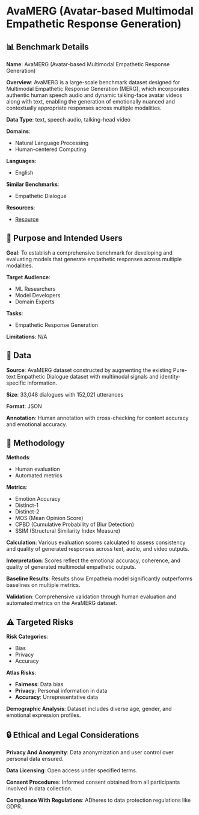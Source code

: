 # AvaMERG (Avatar-based Multimodal Empathetic Response Generation)

## 📊 Benchmark Details

**Name**: AvaMERG (Avatar-based Multimodal Empathetic Response Generation)

**Overview**: AvaMERG is a large-scale benchmark dataset designed for Multimodal Empathetic Response Generation (MERG), which incorporates authentic human speech audio and dynamic talking-face avatar videos along with text, enabling the generation of emotionally nuanced and contextually appropriate responses across multiple modalities.

**Data Type**: text, speech audio, talking-head video

**Domains**:
- Natural Language Processing
- Human-centered Computing

**Languages**:
- English

**Similar Benchmarks**:
- Empathetic Dialogue

**Resources**:
- [Resource](https://AvaMERG.github.io/)

## 🎯 Purpose and Intended Users

**Goal**: To establish a comprehensive benchmark for developing and evaluating models that generate empathetic responses across multiple modalities.

**Target Audience**:
- ML Researchers
- Model Developers
- Domain Experts

**Tasks**:
- Empathetic Response Generation

**Limitations**: N/A

## 💾 Data

**Source**: AvaMERG dataset constructed by augmenting the existing Pure-text Empathetic Dialogue dataset with multimodal signals and identity-specific information.

**Size**: 33,048 dialogues with 152,021 utterances

**Format**: JSON

**Annotation**: Human annotation with cross-checking for content accuracy and emotional accuracy.

## 🔬 Methodology

**Methods**:
- Human evaluation
- Automated metrics

**Metrics**:
- Emotion Accuracy
- Distinct-1
- Distinct-2
- MOS (Mean Opinion Score)
- CPBD (Cumulative Probability of Blur Detection)
- SSIM (Structural Similarity Index Measure)

**Calculation**: Various evaluation scores calculated to assess consistency and quality of generated responses across text, audio, and video outputs.

**Interpretation**: Scores reflect the emotional accuracy, coherence, and quality of generated multimodal empathetic outputs.

**Baseline Results**: Results show Empatheia model significantly outperforms baselines on multiple metrics.

**Validation**: Comprehensive validation through human evaluation and automated metrics on the AvaMERG dataset.

## ⚠️ Targeted Risks

**Risk Categories**:
- Bias
- Privacy
- Accuracy

**Atlas Risks**:
- **Fairness**: Data bias
- **Privacy**: Personal information in data
- **Accuracy**: Unrepresentative data

**Demographic Analysis**: Dataset includes diverse age, gender, and emotional expression profiles.

## 🔒 Ethical and Legal Considerations

**Privacy And Anonymity**: Data anonymization and user control over personal data ensured.

**Data Licensing**: Open access under specified terms.

**Consent Procedures**: Informed consent obtained from all participants involved in data collection.

**Compliance With Regulations**: ADheres to data protection regulations like GDPR.
